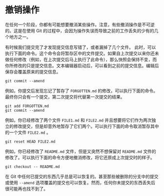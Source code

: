 # 撤销操作

在任何一个阶段，你都有可能想要撤消某些操作。注意，有些撤消操作是不可逆的。这是在使用 Git 的过程中，会因为操作失误而导致之前的工作丢失的少有的几个地方之一。

有时候我们提交完了才发现提交信息写错了，或者漏掉了几个文件。 此时，可以执行下面的命令。这个命令会将暂存区中的文件提交。如果自上次提交以来你还未做任何修改（例如，在上次提交后马上执行了此命令），那么快照会保持不变，而你所修改的只是提交信息。文本编辑器启动后，可以看到之前的提交信息。编辑后保存会覆盖原来的提交信息。

```shell
git commit --amend
```

例如，你提交后发现忘记了暂存了 `FORGOTTEN.md` 的修改，可以执行下面的命令。最终你只会有一个提交，第二次提交将代替第一次提交的结果。

```shell
git add FORGOTTEN.md
git commit --amend
```

例如，你已经修改了两个文件 `FILE1.md` 和 `FILE2.md` 并且想要将它们作为两次独立的修改提交，但是却意外地暂存了它们两个。可以执行下面的命令取消暂存其中的一个文件 `FILE2.md` 。

```shell
git reset HEAD FILE2.md
```

例如，你已经修改了 `README.md` 文件，但是又突然不想保留对 `README.md` 文件的修改了。可以执行下面的命令方便地撤消修改，将它还原成上次提交时的样子。

```shell
git checkout -- README.md
```

在 Git 中任何已提交的东西几乎总是可以恢复的。甚至那些被删除的分支中的提交或使用 `--amend` 选项覆盖的提交也可以恢复。然而，任何你未提交的东西丢失后很可能再也找不到了。

